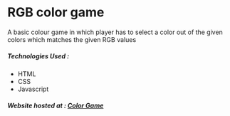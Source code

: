 # RGB color game
A basic colour game in which player has to select a color out of the given colors which matches the given RGB values

##### Technologies Used :
* HTML
* CSS
* Javascript

##### Website hosted at : [Color Game](https://shib00.github.io/RGB-color-game/)
